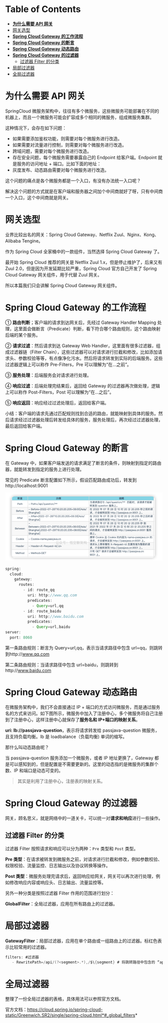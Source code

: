 # Table of Contents

* [**为什么需要 API 网关**](#为什么需要-api-网关)
* [网关选型](#网关选型)
* [**Spring Cloud Gateway 的工作流程**](#spring-cloud-gateway-的工作流程)
* [**Spring Cloud Gateway 的断言**](#spring-cloud-gateway-的断言)
* [**Spring Cloud Gateway 动态路由**](#spring-cloud-gateway-动态路由)
* [**Spring Cloud Gateway 的过滤器**](#spring-cloud-gateway-的过滤器)
  * [过滤器 Filter 的分类](#过滤器-filter-的分类)
* [局部过滤器](#局部过滤器)
* [全局过滤器](#全局过滤器)




# **为什么需要 API 网关**

 SpringCloud 微服务架构中，往往有多个微服务，这些微服务可能部署在不同的机器上，而且一个微服务可能会扩容成多个相同的微服务，组成微服务集群。

这种情况下，会存在如下问题：

- 如果需要添加鉴权功能，则需要对每个微服务进行改造。
- 如果需要对流量进行控制，则需要对每个微服务进行改造。
- 跨域问题，需要对每个微服务进行改造。
- 存在安全问题，每个微服务需要暴露自己的 Endpoint 给客户端。Endpoint 就是服务的访问地址 + 端口。比如下面的地址：
- 灰度发布、动态路由需要对每个微服务进行改造。

这个问题的痛点是各个微服务都是一个入口，有没有办法统一入口呢？

解决这个问题的方式就是在客户端和服务器之间加个中间商就好了呀，只有中间商一个入口，这个中间商就是网关。



# 网关选型

业界比较出名的网关：Spring Cloud Gateway、Netflix Zuul、Nginx、Kong、Alibaba Tengine。

作为 Spring Cloud 全家桶中的一款组件，当然选择 Spring Cloud Gateway 了。

最开始 Spring Cloud 推荐的网关是 Netflix Zuul 1.x，但是停止维护了，后来又有 Zuul 2.0，但是因为开发延期比较严重，Spring Cloud 官方自己开发了 Spring Cloud Gateway 网关组件，用于代替 Zuul 网关。

所以本篇我们只会讲解 Spring Cloud Gateway 网关组件。



# **Spring Cloud Gateway 的工作流程**

① **路由判断**；客户端的请求到达网关后，先经过 Gateway Handler Mapping 处理，这里面会做断言（Predicate）判断，看下符合哪个路由规则，这个路由映射后端的某个服务。

② **请求过滤**：然后请求到达 Gateway Web Handler，这里面有很多过滤器，组成过滤器链（Filter Chain），这些过滤器可以对请求进行拦截和修改，比如添加请求头、参数校验等等，有点像净化污水。然后将请求转发到实际的后端服务。这些过滤器逻辑上可以称作 Pre-Filters，Pre 可以理解为“在...之前”。

③ **服务处理**：后端服务会对请求进行处理。

④ **响应过滤**：后端处理完结果后，返回给 Gateway 的过滤器再次做处理，逻辑上可以称作 Post-Filters，Post 可以理解为“在...之后”。

⑤ **响应返回**：响应经过过滤处理后，返回给客户端。

小结：客户端的请求先通过匹配规则找到合适的路由，就能映射到具体的服务。然后请求经过过滤器处理后转发给具体的服务，服务处理后，再次经过过滤器处理，最后返回给客户端。



# **Spring Cloud Gateway 的断言**

在 Gateway 中，如果客户端发送的请求满足了断言的条件，则映射到指定的路由器，就能转发到指定的服务上进行处理。

常见的 Predicate 断言配置如下所示，假设匹配路由成功后，转发到 http://localhost:9001

![image-20220828202702933](.images/image-20220828202702933.png)

```java
spring:
  cloud:
    gateway:
      routes:
        - id: route_qq
          uri: http://www.qq.com
          predicates:
            - Query=url,qq
        - id: route_baidu
          uri: http://www.baidu.com
          predicates:
            - Query=url,baidu
server:
  port: 8060 
```

第一条路由规则：断言为 Query=url,qq，表示当请求路径中包含 url=qq，则跳转到http://www.qq.com

第二条路由规则：当请求路径中包含 url=baidu，则跳转到http://www.baidu.com



# **Spring Cloud Gateway 动态路由**

在微服务架构中，我们不会直接通过 IP + 端口的方式访问微服务，而是通过服务名的方式来访问。如下图所示，微服务中加入了注册中心，多个微服务将自己注册到了注册中心，这样注册中心就保存了**服务名和 IP+端口的映射关系**。

**uri: lb://passjava-question**，表示将请求转发给 passjava-question 微服务，且支持负载均衡。lb 是 loadbalance（负载均衡) 单词的缩写。

那什么叫动态路由呢？

当 passjava-question 服务添加一个微服务，或者 IP 地址更换了，Gateway 都是可以感知到的，但是配置是不需要更新的。这里的动态指的是微服务的集群个数、IP 和端口是动态可变的。

> 其实是利用了注册中心，注册表的映射关系。



# **Spring Cloud Gateway 的过滤器**

网关，顾名思义，就是网络中的一道关卡，可以统一对**请求和响应**进行一些操作。



## 过滤器 Filter 的分类

过滤器 Filter 按照请求和响应可以分为两种：`Pre` 类型和 `Post` 类型。

**Pre 类型**：在请求被转发到微服务之前，对请求进行拦截和修改，例如参数校验、权限校验、流量监控、日志输出以及协议转换等操作。

**Post 类型**：微服务处理完请求后，返回响应给网关，网关可以再次进行处理，例如修改响应内容或响应头、日志输出、流量监控等。

另外一种分类是按照过滤器 Filter 作用的范围进行划分：

**GlobalFilter**：全局过滤器，应用在所有路由上的过滤器。



# 局部过滤器

**GatewayFilter**：局部过滤器，应用在单个路由或一组路由上的过滤器。标红色表示比较常用的过滤器。

```java
filters: #过滤器
   - RewritePath=/api/(?<segment>.*),/$\{segment} # 将跳转路径中包含的 “api” 替换成空
```



# 全局过滤器

整理了一份全局过滤器的表格，具体用法可以参照官方文档。

官方文档：https://cloud.spring.io/spring-cloud-static/Greenwich.SR2/single/spring-cloud.html*#_global_filters*
